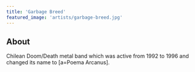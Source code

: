 ```yaml
---
title: 'Garbage Breed'
featured_image: 'artists/garbage-breed.jpg'
---
```


## About

Chilean Doom/Death metal band which was active from 1992 to 1996 and changed its name to [a=Poema Arcanus].
